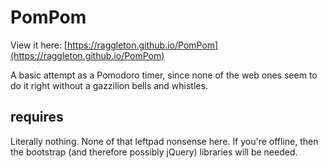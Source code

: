 # PomPom

View it here: [https://raggleton.github.io/PomPom](https://raggleton.github.io/PomPom)

A basic attempt as a Pomodoro timer, since none of the web ones seem to do it right without a gazzilion bells and whistles.

## requires

Literally nothing. None of that leftpad nonsense here.
If you're offline, then the bootstrap (and therefore possibly jQuery) libraries will be needed.

